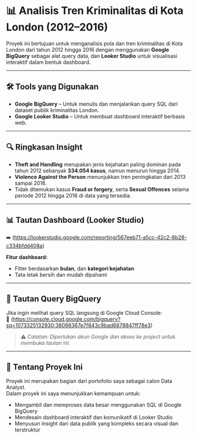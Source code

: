 # 📊 Analisis Tren Kriminalitas di Kota London (2012–2016)

Proyek ini bertujuan untuk menganalisis pola dan tren kriminalitas di Kota London dari tahun 2012 hingga 2016 dengan menggunakan **Google BigQuery** sebagai alat query data, dan **Looker Studio** untuk visualisasi interaktif dalam bentuk dashboard.

---

## 🛠️ Tools yang Digunakan

- **Google BigQuery** – Untuk menulis dan menjalankan query SQL dari dataset publik kriminalitas London.
- **Google Looker Studio** – Untuk membuat dashboard interaktif berbasis web.

---

## 🔍 Ringkasan Insight

- **Theft and Handling** merupakan jenis kejahatan paling dominan pada tahun 2012 sebanyak **334.054 kasus**, namun menurun hingga 2014.
- **Violence Against the Person** menunjukkan tren peningkatan dari 2013 sampai 2016.
- Tidak ditemukan kasus **Fraud or forgery**, serta **Sexual Offences** selama periode 2012 hingga 2016 di data yang tersedia.

---

## 📊 Tautan Dashboard (Looker Studio)

➡️ (https://lookerstudio.google.com/reporting/567eeb71-a5cc-42c2-8b28-c334bfdd408a)

**Fitur dashboard:**
- Filter berdasarkan **bulan**, dan **kategori kejahatan**
- Tata letak bersih dan mudah dipahami

---

## 📎 Tautan Query BigQuery

Jika ingin melihat query SQL langsung di Google Cloud Console:  
🔗 (https://console.cloud.google.com/bigquery?sq=1073325132930:38098367e7f843c9bad6878847ff78e3)

> ⚠️ *Catatan: Diperlukan akun Google dan akses ke project untuk membuka tautan ini.*

---

## 📄 Tentang Proyek Ini

Proyek ini merupakan bagian dari portofolio saya sebagai calon Data Analyst.  
Dalam proyek ini saya menunjukkan kemampuan untuk:

- Mengambil dan memproses data besar menggunakan SQL di Google BigQuery
- Mendesain dashboard interaktif dan komunikatif di Looker Studio
- Menyusun insight dari data publik yang kompleks secara visual dan terstruktur
